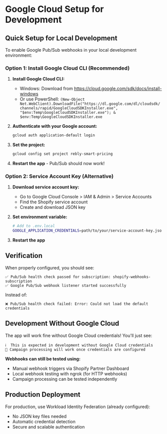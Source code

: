 # Google Cloud Setup for Development

## Quick Setup for Local Development

To enable Google Pub/Sub webhooks in your local development environment:

### Option 1: Install Google Cloud CLI (Recommended)

1. **Install Google Cloud CLI:**
   - Windows: Download from https://cloud.google.com/sdk/docs/install-windows
   - Or use PowerShell: `(New-Object Net.WebClient).DownloadFile("https://dl.google.com/dl/cloudsdk/channels/rapid/GoogleCloudSDKInstaller.exe", "$env:Temp\GoogleCloudSDKInstaller.exe"); & $env:Temp\GoogleCloudSDKInstaller.exe`

2. **Authenticate with your Google account:**
   ```bash
   gcloud auth application-default login
   ```

3. **Set the project:**
   ```bash
   gcloud config set project rebly-smart-pricing
   ```

4. **Restart the app** - Pub/Sub should now work!

### Option 2: Service Account Key (Alternative)

1. **Download service account key:**
   - Go to Google Cloud Console > IAM & Admin > Service Accounts
   - Find the Shopify service account
   - Create and download JSON key

2. **Set environment variable:**
   ```bash
   # Add to .env.local
   GOOGLE_APPLICATION_CREDENTIALS=path/to/your/service-account-key.json
   ```

3. **Restart the app**

## Verification

When properly configured, you should see:
```
✅ Pub/Sub health check passed for subscription: shopify-webhooks-subscription
✅ Google Pub/Sub webhook listener started successfully
```

Instead of:
```
❌ Pub/Sub health check failed: Error: Could not load the default credentials
```

## Development Without Google Cloud

The app will work fine without Google Cloud credentials! You'll just see:
```
ℹ️  This is expected in development without Google Cloud credentials
🔄 Campaign processing will work once credentials are configured
```

**Webhooks can still be tested using:**
- Manual webhook triggers via Shopify Partner Dashboard
- Local webhook testing with ngrok (for HTTP webhooks)
- Campaign processing can be tested independently

## Production Deployment

For production, use Workload Identity Federation (already configured):
- No JSON key files needed
- Automatic credential detection
- Secure and scalable authentication
